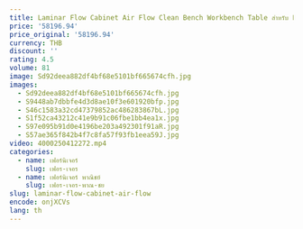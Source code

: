```yaml
---
title: Laminar Flow Cabinet Air Flow Clean Bench Workbench Table สําหรับ Lab Lab เฟอร์นิเจอร์ อุปกรณ์ห้องปฏิบัติการ
price: '58196.94'
price_original: '58196.94'
currency: THB
discount: ''
rating: 4.5
volume: 81
image: Sd92deea882df4bf68e5101bf665674cfh.jpg
images:
  - Sd92deea882df4bf68e5101bf665674cfh.jpg
  - S9448ab7dbbfe4d3d8ae10f3e601920bfp.jpg
  - S46c1583a32cd47379852ac486283867bL.jpg
  - S1f52ca43212c41e9b91c06fbe1bb4ea1x.jpg
  - S97e095b91d0e4196be203a492301f91aR.jpg
  - S57ae365f842b4f7c8fa57f93fb1eea59J.jpg
video: 4000250412272.mp4
categories:
  - name: เฟอร์นิเจอร์
    slug: เฟอร-เจอร
  - name: เฟอร์นิเจอร์ พาณิชย์
    slug: เฟอร-เจอร-พาณ-ชย
slug: laminar-flow-cabinet-air-flow
encode: onjXCVs
lang: th
---
```

  